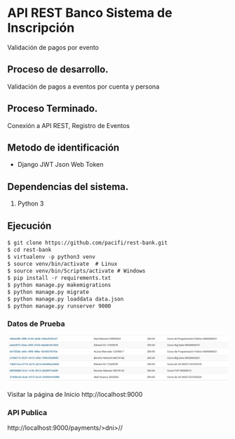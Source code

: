 # API REST Banco Sistema de Inscripción

Validación de pagos por evento

## Proceso de desarrollo.

Validación de pagos a eventos por cuenta y persona

## Proceso Terminado.

Conexión a API REST, Registro de Eventos  

## Metodo de identificación

- Django JWT Json Web Token

## Dependencias del sistema.

1. Python 3

## Ejecución

    $ git clone https://github.com/pacifi/rest-bank.git
    $ cd rest-bank
    $ virtualenv -p python3 venv
    $ source venv/bin/activate  # Linux
    $ source venv/bin/Scripts/activate # Windows
    $ pip install -r requirements.txt
    $ python manage.py makemigrations 
    $ python manage.py migrate
    $ python manage.py loaddata data.json
    $ python manage.py runserver 9000


### Datos de Prueba

![GitHub Logo](/docs/img.png)    

Visitar la página de Inicio http://localhost:9000

### API Publica


http://localhost:9000/payments/>dni>/<account>/
    
